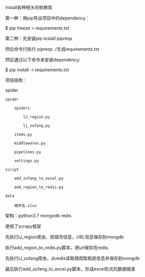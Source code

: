 install各种相关的依赖库

第一种：用pip导出项目中的dependency：

$ pip freeze > requirements.txt

第二种：先安装pip install pipreqs

然后命令行执行 pipreqs ./生成requirements.txt

然后通过以下命令来安装dependency:

$ pip install -r requirements.txt

项目结构：

spider

	spider
	
		spiders
		
			lJ_region.py
			
			lj_zufang.py
			
		items.py
		
		middlewares.py
		
		pipelines.py
		
		settings.py
		
	script
	
		add_zufang_to_excel.py
		
		add_region_to_redis.py
		
	data
	
		城市名.xlsx
架构：python3.7 mongodb redis

使用了scrapy框架

先执行lJ_region爬虫，把城市信息，URL信息保存到mongdb

执行add_region_to_redis.py脚本，把url保存在redis,

先执行lJ_zufang爬虫，从redis读取俩爬取租房信息并保存到mongdb

最后执行add_zufang_to_excel.py脚本，形成excel形式的数据报表
